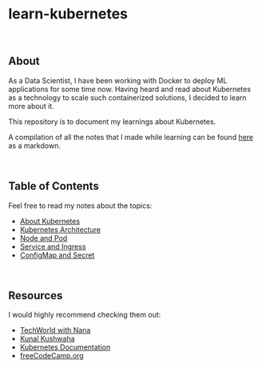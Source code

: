 # learn-kubernetes

<br>

## About
As a Data Scientist, I have been working with Docker to deploy ML applications for some time now. 
Having heard and read about Kubernetes as a technology to scale such containerized solutions, 
I decided to learn more about it.

This repository is to document my learnings about Kubernetes. 

A compilation of all the notes that I made while learning can be found 
[here](https://github.com/Chinmay-47/learn-kubernetes/blob/main/notes/all_notes.md) as a markdown.

<br>

## Table of Contents
Feel free to read my notes about the topics:

- [About Kubernetes](https://github.com/Chinmay-47/learn-kubernetes/blob/main/notes/about_kubernetes.md)
- [Kubernetes Architecture](https://github.com/Chinmay-47/learn-kubernetes/blob/main/notes/kubernetes_architecture.md)
- [Node and Pod](https://github.com/Chinmay-47/learn-kubernetes/blob/main/notes/node_pod.md)
- [Service and Ingress](https://github.com/Chinmay-47/learn-kubernetes/blob/main/notes/service_ingress.md)
- [ConfigMap and Secret](https://github.com/Chinmay-47/learn-kubernetes/blob/main/notes/configmap_secret.md)


<br>

## Resources
I would highly recommend checking them out:

- [TechWorld with Nana](https://www.youtube.com/channel/UCdngmbVKX1Tgre699-XLlUA)
- [Kunal Kushwaha](https://www.youtube.com/channel/UCBGOUQHNNtNGcGzVq5rIXjw)
- [Kubernetes Documentation](https://kubernetes.io/docs/home/)
- [freeCodeCamp.org](https://www.youtube.com/c/Freecodecamp)
